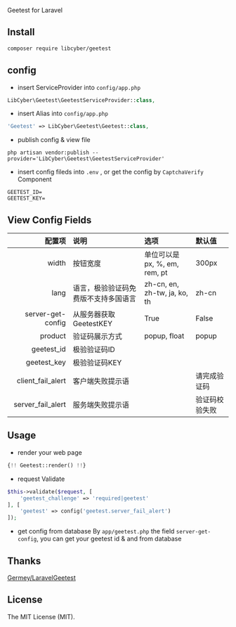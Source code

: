 Geetest for Laravel

## Install

``` bash
composer require libcyber/geetest
```

## config

- insert ServiceProvider into `config/app.php`
	
```php
LibCyber\Geetest\GeetestServiceProvider::class,
```

- insert Alias into `config/app.php` 

 ```php
 'Geetest' => LibCyber\Geetest\Geetest::class,
 ```

- publish config & view file

```shell
php artisan vendor:publish --provider='LibCyber\Geetest\GeetestServiceProvider'
```

- insert config fileds into `.env` , or get the config by `CaptchaVerify` Component
 ```
GEETEST_ID=
GEETEST_KEY=
```

## View Config Fields

| 配置项  | 说明  | 选项  | 默认值  |
| ------------: | :------------ | :------------ | :------------ |
| width | 按钮宽度  | 单位可以是 px, %, em, rem, pt  | 300px|
| lang | 语言，极验验证码免费版不支持多国语言  | zh-cn, en, zh-tw, ja, ko, th  | zh-cn  |
| server-get-config | 从服务器获取GeetestKEY | True | False          |
| product  | 验证码展示方式  | popup, float  | popup  |
| geetest_id  | 极验验证码ID  |   |   |
| geetest_key  | 极验验证码KEY  |   |   |
| client_fail_alert  | 客户端失败提示语  |   | 请完成验证码  |
| server_fail_alert  | 服务端失败提示语  |   | 验证码校验失败  |

## Usage

- render your web page

```php
{!! Geetest::render() !!}
```

- request Validate

```php
$this->validate($request, [
    'geetest_challenge' => 'required|geetest'
], [
    'geetest' => config('geetest.server_fail_alert')
]);
```

- get config from database
By `app/geetest.php` the field `server-get-config`, you can get your geetest id & and from database




## Thanks

[Germey/LaravelGeetest](https://github.com/Germey/LaravelGeetest)

## License

The MIT License (MIT).
